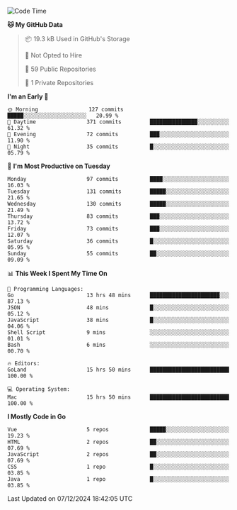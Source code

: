 <!--START_SECTION:waka-->
![Code Time](http://img.shields.io/badge/Code%20Time-1%2C362%20hrs%2032%20mins-blue)

**🐱 My GitHub Data** 

> 📦 19.3 kB Used in GitHub's Storage 
 > 
> 🚫 Not Opted to Hire
 > 
> 📜 59 Public Repositories 
 > 
> 🔑 1 Private Repositories 
 > 
**I'm an Early 🐤** 

```text
🌞 Morning                127 commits         █████░░░░░░░░░░░░░░░░░░░░   20.99 % 
🌆 Daytime                371 commits         ███████████████░░░░░░░░░░   61.32 % 
🌃 Evening                72 commits          ███░░░░░░░░░░░░░░░░░░░░░░   11.90 % 
🌙 Night                  35 commits          █░░░░░░░░░░░░░░░░░░░░░░░░   05.79 % 
```
📅 **I'm Most Productive on Tuesday** 

```text
Monday                   97 commits          ████░░░░░░░░░░░░░░░░░░░░░   16.03 % 
Tuesday                  131 commits         █████░░░░░░░░░░░░░░░░░░░░   21.65 % 
Wednesday                130 commits         █████░░░░░░░░░░░░░░░░░░░░   21.49 % 
Thursday                 83 commits          ███░░░░░░░░░░░░░░░░░░░░░░   13.72 % 
Friday                   73 commits          ███░░░░░░░░░░░░░░░░░░░░░░   12.07 % 
Saturday                 36 commits          █░░░░░░░░░░░░░░░░░░░░░░░░   05.95 % 
Sunday                   55 commits          ██░░░░░░░░░░░░░░░░░░░░░░░   09.09 % 
```


📊 **This Week I Spent My Time On** 

```text
💬 Programming Languages: 
Go                       13 hrs 48 mins      ██████████████████████░░░   87.13 % 
JSON                     48 mins             █░░░░░░░░░░░░░░░░░░░░░░░░   05.12 % 
JavaScript               38 mins             █░░░░░░░░░░░░░░░░░░░░░░░░   04.06 % 
Shell Script             9 mins              ░░░░░░░░░░░░░░░░░░░░░░░░░   01.01 % 
Bash                     6 mins              ░░░░░░░░░░░░░░░░░░░░░░░░░   00.70 % 

🔥 Editors: 
GoLand                   15 hrs 50 mins      █████████████████████████   100.00 % 

💻 Operating System: 
Mac                      15 hrs 50 mins      █████████████████████████   100.00 % 
```

**I Mostly Code in Go** 

```text
Vue                      5 repos             █████░░░░░░░░░░░░░░░░░░░░   19.23 % 
HTML                     2 repos             ██░░░░░░░░░░░░░░░░░░░░░░░   07.69 % 
JavaScript               2 repos             ██░░░░░░░░░░░░░░░░░░░░░░░   07.69 % 
CSS                      1 repo              █░░░░░░░░░░░░░░░░░░░░░░░░   03.85 % 
Java                     1 repo              █░░░░░░░░░░░░░░░░░░░░░░░░   03.85 % 
```




 Last Updated on 07/12/2024 18:42:05 UTC
<!--END_SECTION:waka-->
